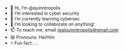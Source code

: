- 👋 Hi, I’m @quinntropolis
- 👀 I’m interested in cyber security
- 🌱 I’m currently learning cybersec
- 💞️ I’m looking to collaborate on anything!
- 📫 To reach me, email realquinntropolis@gmail.com
- 😄 Pronouns: He/Him
- ⚡ Fun fact: ...

<!---
quinntropolis/quinntropolis is a ✨ special ✨ repository because its `README.md` (this file) appears on your GitHub profile.
You can click the Preview link to take a look at your changes.
--->

